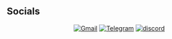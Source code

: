 ## Socials
<div id="badges" align="center">
  <a href="mailto:amv.evgeniy@gmail.com" target="_blank"><img src="https://img.shields.io/badge/Gmail-red?style=for-the-badge&logo=gmail&logoColor=white" alt="Gmail"/></a>
  <a href="https://t.me/amv_evgeniy" target="_blank"><img src="https://img.shields.io/badge/Telegram-blue?style=for-the-badge&logo=telegram&logoColor=white" alt="Telegram"/></a>
  <a href="https://discord.com/users/408602538041016330" target="_blank"><img src="https://img.shields.io/badge/Discord-5865f2?style=for-the-badge&logo=discord&logoColor=white" alt="discord"/></a>
</div>

<div id="counter" align="center">
  <img src="https://komarev.com/ghpvc/?username=iriswolf&style=flat-square&color=blue" alt=""/>
</div>

<!--
**iriswolf/iriswolf** is a ✨ _special_ ✨ repository because its `README.md` (this file) appears on your GitHub profile.

Here are some ideas to get you started:

- 🔭 I’m currently working on ...
- 🌱 I’m currently learning ...
- 👯 I’m looking to collaborate on ...
- 🤔 I’m looking for help with ...
- 💬 Ask me about ...
- 📫 How to reach me: ...
- 😄 Pronouns: ...
- ⚡ Fun fact: ...
-->
